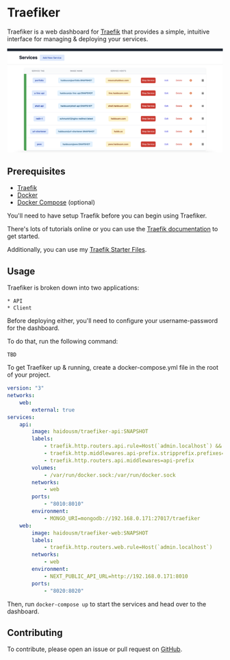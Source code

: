 # Traefiker

Traefiker is a web dashboard for [Traefik](https://traefik.io/) that provides a simple, intuitive interface for managing & deploying your services.

![Traefiker's Dashboard](.github/assets/dashboard-view.png "Dashboard")

## Prerequisites

-   [Traefik](https://traefik.io/)
-   [Docker](https://www.docker.com/)
-   [Docker Compose](https://docs.docker.com/compose/) (optional)

You'll need to have setup Traefik before you can begin using Traefiker.

There's lots of tutorials online or you can use the [Traefik documentation](https://doc.traefik.io/traefik/getting-started/quick-start/) to get started.

Additionally, you can use my [Traefik Starter Files](https://github.com/haidousm/traefik-starter).

## Usage

Traefiker is broken down into two applications:

    * API
    * Client

Before deploying either, you'll need to configure your username-password for the dashboard.

To do that, run the following command:

    TBD

To get Traefiker up & running, create a docker-compose.yml file in the root of your project.

```yaml
version: "3"
networks:
    web:
        external: true
services:
    api:
        image: haidousm/traefiker-api:SNAPSHOT
        labels:
            - traefik.http.routers.api.rule=Host(`admin.localhost`) && PathPrefix("/api")
            - traefik.http.middlewares.api-prefix.stripprefix.prefixes=/api
            - traefik.http.routers.api.middlewares=api-prefix
        volumes:
            - /var/run/docker.sock:/var/run/docker.sock
        networks:
            - web
        ports:
            - "8010:8010"
        environment:
            - MONGO_URI=mongodb://192.168.0.171:27017/traefiker
    web:
        image: haidousm/traefiker-web:SNAPSHOT
        labels:
            - traefik.http.routers.web.rule=Host(`admin.localhost`)
        networks:
            - web
        environment:
            - NEXT_PUBLIC_API_URL=http://192.168.0.171:8010
        ports:
            - "8020:8020"
```

Then, run `docker-compose up` to start the services and head over to the dashboard.

## Contributing

To contribute, please open an issue or pull request on [GitHub](https://github.com/haidousm/traefiker).
